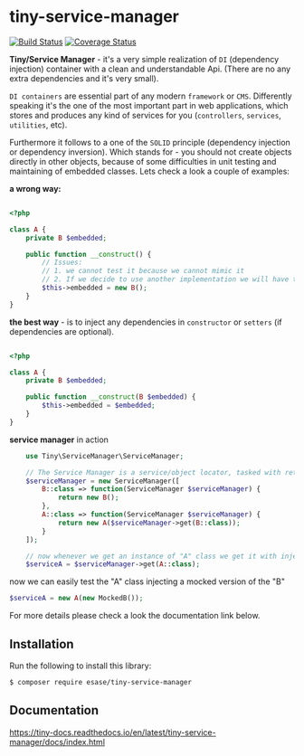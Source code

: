 # tiny-service-manager

[![Build Status](https://travis-ci.com/esase/tiny-service-manager.svg?branch=master)](https://travis-ci.com/github/esase/tiny-service-manager/builds)
[![Coverage Status](https://coveralls.io/repos/github/esase/tiny-service-manager/badge.svg?branch=master)](https://coveralls.io/github/esase/tiny-service-manager?branch=master)

**Tiny/Service Manager** - it's a very simple realization of `DI` (dependency injection) 
container with a clean and understandable Api. 
(There are no any extra dependencies and it's very small).

`DI containers` are essential part of any modern `framework` or `CMS`. 
Differently speaking it's the one of the most important part in web applications,
which stores and produces any kind of services for you (`controllers`, `services`, `utilities`, etc).

Furthermore it follows to  a one of the `SOLID` principle (dependency injection or dependency inversion).
Which stands for - you should not create objects directly in other objects, because of some 
difficulties in unit testing and maintaining  of embedded classes. 
Lets check a look a couple of examples:

**a wrong way:**

```php

<?php

class A {
    private B $embedded;

    public function __construct() {
        // Issues:
        // 1. we cannot test it because we cannot mimic it
        // 2. If we decide to use another implementation we will have to find and replace all its references
        $this->embedded = new B();
    }
}

```

**the best way** -  is to inject any dependencies in `constructor` or `setters` (if dependencies are optional).

```php

<?php

class A {
    private B $embedded;

    public function __construct(B $embedded) {
        $this->embedded = $embedded;
    }
}

```

**service manager** in action

```php
    use Tiny\ServiceManager\ServiceManager;

    // The Service Manager is a service/object locator, tasked with retrieving other objects.
    $serviceManager = new ServiceManager([
        B::class => function(ServiceManager $serviceManager) {
            return new B();
        },
        A::class => function(ServiceManager $serviceManager) {
            return new A($serviceManager->get(B::class));
        }
    ]);

    // now whenever we get an instance of "A" class we get it with injected instance of "B" class
    $serviceA = $serviceManager->get(A::class);

```

now we can easily test the "A" class injecting a mocked version of the "B"

```php
$serviceA = new A(new MockedB());
```

For more details please check a look the documentation link below.


## Installation

Run the following to install this library:

```bash
$ composer require esase/tiny-service-manager
```

## Documentation

https://tiny-docs.readthedocs.io/en/latest/tiny-service-manager/docs/index.html
